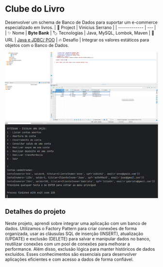 # Clube do Livro

Desenvolver um schema de Banco de Dados para suportar um e-commerce especializado em livros.
| 💾 Project | Vinicius Serrano    |
| -------------  | --- |
| :sparkles: Nome        | **Byte Bank**
| :label: Tecnologias | Java, MySQL, Lombok, Maven
| :rocket: URL         | [Java e JDBC/ POO](https://github.com/viniciusserrano/Projeto-JavaJdbc)
| :fire: Desafio     | Integrar os valores estáticos para objetos com o Banco de Dados.

<!-- Inserir imagem com a #vitrinedev ao final do link -->
![](BancoDeDados.png#vitrinedev)
![](application.png#vitrinedev)

## Detalhes do projeto

Neste projeto, aprendi sobre integrar uma aplicação com um banco de dados. Utilizamos o Factory Pattern para criar conexões de forma organizada, usar as cláusulas SQL de inserção (INSERT), atualização (UPDATE) e exclusão (DELETE) para salvar e manipular dados no banco, reutilizar conexões com um pool de conexões para melhorar a performance. Além disso, exclusão lógica para manter históricos de dados excluídos. Esses conhecimentos são essenciais para desenvolver aplicações eficientes e com acesso a dados de forma confiável.
